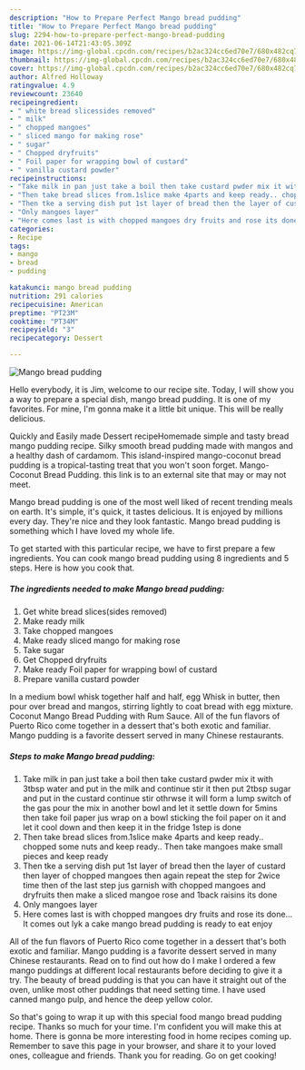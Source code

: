 ```yaml
---
description: "How to Prepare Perfect Mango bread pudding"
title: "How to Prepare Perfect Mango bread pudding"
slug: 2294-how-to-prepare-perfect-mango-bread-pudding
date: 2021-06-14T21:43:05.309Z
image: https://img-global.cpcdn.com/recipes/b2ac324cc6ed70e7/680x482cq70/mango-bread-pudding-recipe-main-photo.jpg
thumbnail: https://img-global.cpcdn.com/recipes/b2ac324cc6ed70e7/680x482cq70/mango-bread-pudding-recipe-main-photo.jpg
cover: https://img-global.cpcdn.com/recipes/b2ac324cc6ed70e7/680x482cq70/mango-bread-pudding-recipe-main-photo.jpg
author: Alfred Holloway
ratingvalue: 4.9
reviewcount: 23640
recipeingredient:
- " white bread slicessides removed"
- " milk"
- " chopped mangoes"
- " sliced mango for making rose"
- " sugar"
- " Chopped dryfruits"
- " Foil paper for wrapping bowl of custard"
- " vanilla custard powder"
recipeinstructions:
- "Take milk in pan just take a boil then take custard pwder mix it with 3tbsp water and put in the milk and continue stir it then put 2tbsp sugar and put in the custard continue stir othrwse it will form a lump switch of the gas pour the mix in another bowl and let it settle down for 5mins then take foil paper jus wrap on a bowl sticking the foil paper on it and let it cool down and then keep it in the fridge 1step is done"
- "Then take bread slices from.1slice make 4parts and keep ready.. chopped some nuts and keep ready.. Then take mangoes make small pieces and keep ready"
- "Then tke a serving dish put 1st layer of bread then the layer of custard then layer of chopped mangoes then again repeat the step for 2wice time then of the last step jus garnish with chopped mangoes and dryfruits then make a sliced mangoe rose and 1back raisins its done"
- "Only mangoes layer"
- "Here comes last is with chopped mangoes dry fruits and rose its done... It comes out lyk a cake mango bread pudding is ready to eat enjoy"
categories:
- Recipe
tags:
- mango
- bread
- pudding

katakunci: mango bread pudding 
nutrition: 291 calories
recipecuisine: American
preptime: "PT23M"
cooktime: "PT34M"
recipeyield: "3"
recipecategory: Dessert

---
```



![Mango bread pudding](https://img-global.cpcdn.com/recipes/b2ac324cc6ed70e7/680x482cq70/mango-bread-pudding-recipe-main-photo.jpg)

Hello everybody, it is Jim, welcome to our recipe site. Today, I will show you a way to prepare a special dish, mango bread pudding. It is one of my favorites. For mine, I'm gonna make it a little bit unique. This will be really delicious.

Quickly and Easily made Dessert recipeHomemade simple and tasty bread mango pudding recipe. Silky smooth bread pudding made with mangos and a healthy dash of cardamom. This island-inspired mango-coconut bread pudding is a tropical-tasting treat that you won&#39;t soon forget. Mango-Coconut Bread Pudding. this link is to an external site that may or may not meet.

Mango bread pudding is one of the most well liked of recent trending meals on earth. It's simple, it's quick, it tastes delicious. It is enjoyed by millions every day. They're nice and they look fantastic. Mango bread pudding is something which I have loved my whole life.


To get started with this particular recipe, we have to first prepare a few ingredients. You can cook mango bread pudding using 8 ingredients and 5 steps. Here is how you cook that.

<!--inarticleads1-->

##### The ingredients needed to make Mango bread pudding:

1. Get  white bread slices(sides removed)
1. Make ready  milk
1. Take  chopped mangoes
1. Make ready  sliced mango for making rose
1. Take  sugar
1. Get  Chopped dryfruits
1. Make ready  Foil paper for wrapping bowl of custard
1. Prepare  vanilla custard powder


In a medium bowl whisk together half and half, egg Whisk in butter, then pour over bread and mangos, stirring lightly to coat bread with egg mixture. Coconut Mango Bread Pudding with Rum Sauce. All of the fun flavors of Puerto Rico come together in a dessert that&#39;s both exotic and familiar. Mango pudding is a favorite dessert served in many Chinese restaurants. 

<!--inarticleads2-->

##### Steps to make Mango bread pudding:

1. Take milk in pan just take a boil then take custard pwder mix it with 3tbsp water and put in the milk and continue stir it then put 2tbsp sugar and put in the custard continue stir othrwse it will form a lump switch of the gas pour the mix in another bowl and let it settle down for 5mins then take foil paper jus wrap on a bowl sticking the foil paper on it and let it cool down and then keep it in the fridge 1step is done
1. Then take bread slices from.1slice make 4parts and keep ready.. chopped some nuts and keep ready.. Then take mangoes make small pieces and keep ready
1. Then tke a serving dish put 1st layer of bread then the layer of custard then layer of chopped mangoes then again repeat the step for 2wice time then of the last step jus garnish with chopped mangoes and dryfruits then make a sliced mangoe rose and 1back raisins its done
1. Only mangoes layer
1. Here comes last is with chopped mangoes dry fruits and rose its done... It comes out lyk a cake mango bread pudding is ready to eat enjoy


All of the fun flavors of Puerto Rico come together in a dessert that&#39;s both exotic and familiar. Mango pudding is a favorite dessert served in many Chinese restaurants. Read on to find out how do I make I ordered a few mango puddings at different local restaurants before deciding to give it a try. The beauty of bread pudding is that you can have it straight out of the oven, unlike most other puddings that need setting time. I have used canned mango pulp, and hence the deep yellow color. 

So that's going to wrap it up with this special food mango bread pudding recipe. Thanks so much for your time. I'm confident you will make this at home. There is gonna be more interesting food in home recipes coming up. Remember to save this page in your browser, and share it to your loved ones, colleague and friends. Thank you for reading. Go on get cooking!
